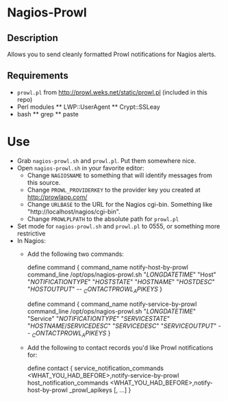 # Nagios-Prowl

## Description

Allows you to send cleanly formatted Prowl notifications for Nagios alerts.

## Requirements

* `prowl.pl` from http://prowl.weks.net/static/prowl.pl (included in this repo)
* Perl modules
** LWP::UserAgent
** Crypt::SSLeay
* bash
** grep
** paste

# Use

* Grab `nagios-prowl.sh` and `prowl.pl`.  Put them somewhere nice.
* Open `nagios-prowl.sh` in your favorite editor:
  * Change `NAGIOSNAME` to something that will identify messages from this source.
  * Change `PROWL_PROVIDERKEY` to the provider key you created at http://prowlapp.com/
  * Change `URLBASE` to the URL for the Nagios cgi-bin. Something like "http://localhost/nagios/cgi-bin".
  * Change `PROWLPLPATH` to the absolute path for `prowl.pl`
* Set mode for `nagios-prowl.sh` and `prowl.pl` to 0555, or something more restrictive
* In Nagios:
  * Add the following two commands:

    define command {
        command_name notify-host-by-prowl
        command_line /opt/ops/nagios-prowl.sh "$LONGDATETIME$" "Host" "$NOTIFICATIONTYPE$" "$HOSTSTATE$" "$HOSTNAME$" "$HOSTDESC$" "$HOSTOUTPUT$" -- $_CONTACTPROWL_APIKEYS$
    }
    
    define command {
        command_name notify-service-by-prowl
        command_line /opt/ops/nagios-prowl.sh "$LONGDATETIME$" "Service" "$NOTIFICATIONTYPE$" "$SERVICESTATE$" "$HOSTNAME$/$SERVICEDESC$" "$SERVICEDESC$" "$SERVICEOUTPUT$" -- $_CONTACTPROWL_APIKEYS$
    }

  * Add the following to contact records you'd like Prowl notifications for:

    define contact {
         service_notification_commands <WHAT_YOU_HAD_BEFORE>,notify-service-by-prowl
         host_notification_commands <WHAT_YOU_HAD_BEFORE>,notify-host-by-prowl
        _prowl_apikeys <KEY>[, <KEY>...]
    }
